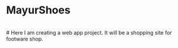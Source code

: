 # MayurShoes
<br>
# Here I am creating a web app project. It will be a shopping site for footware shop.
